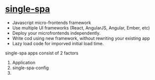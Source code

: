 # [single-spa](https://single-spa.js.org)
* Javascript micro-frontends framework
* Use multiple UI frameworks (React, AngularJS, Angular, Ember, etc)
* Deploy your microfrontends independently.
* Write cod using new framework, without rewriting your existing app
* Lazy load code for imporved initial load time.

single-spa apps consist of 2 factors
1. Application
2. single-spa-config
3. 
<!--stackedit_data:
eyJoaXN0b3J5IjpbLTQwMjczMjYxOCwyMDc1ODQ0NjE5XX0=
-->